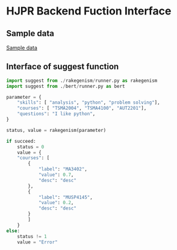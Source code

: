 # HJPR Backend Fuction Interface

## Sample data

[Sample data](../backend/hjprdump/sample_data)

## Interface of suggest function

```python
import suggest from ./rakegenism/runner.py as rakegenism
import suggest from ./bert/runner.py as bert

parameter = {
    "skills": [ "analysis", "python", "problem solving"],
    "courses": [ "TSMA2004", "TSMA4100", "AUT2201"],
    "questions": "I like python",
}

status, value = rakegenism(parameter)

if succeed:
    status = 0
    value = {
    "courses": [
        {
            "label": "MA3402",
            "value": 0.7,
            "desc": "desc"
        },
        {
            "label": "MUSP4145",
            "value": 0.2,
            "desc": "desc"
        }
        ]
    }
else:
    status != 1
    value = "Error"
```